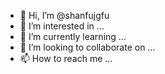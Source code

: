 - 👋 Hi, I’m @shanfujgfu
- 👀 I’m interested in ...
- 🌱 I’m currently learning ...
- 💞️ I’m looking to collaborate on ...
- 📫 How to reach me ...

<!---
shanfujgfu/shanfujgfu is a ✨ special ✨ repository because its `README.md` (this file) appears on your GitHub profile.
You can click the Preview link to take a look at your changes.
--->

